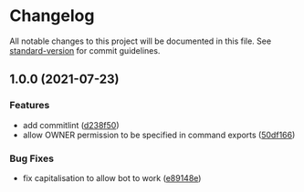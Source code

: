 # Changelog

All notable changes to this project will be documented in this file. See [standard-version](https://github.com/conventional-changelog/standard-version) for commit guidelines.

## 1.0.0 (2021-07-23)


### Features

* add commitlint ([d238f50](https://github.com/jamesatjaminit/Jam-Bot/commit/d238f506b0641b4efe32ff22b356cfba40bf1b2e))
* allow OWNER permission to be specified in command exports ([50df166](https://github.com/jamesatjaminit/Jam-Bot/commit/50df1660bfb6eb9dd30a62cde0843f94fb8869de))


### Bug Fixes

* fix capitalisation to allow bot to work ([e89148e](https://github.com/jamesatjaminit/Jam-Bot/commit/e89148eba213ec1751bd4abf8f931ce8bd1777ae))
